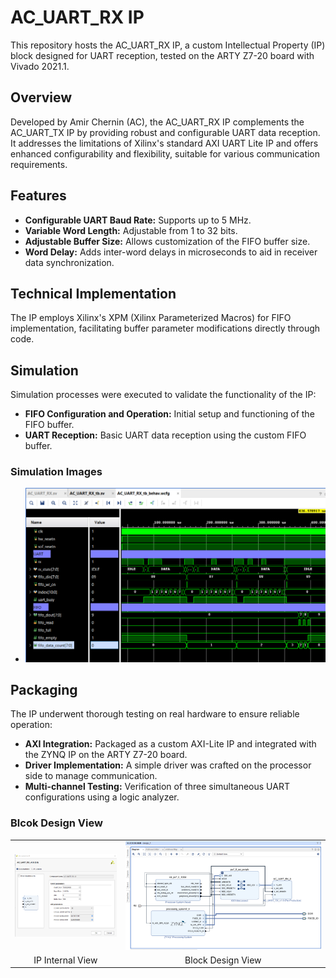 # AC_UART_RX IP

This repository hosts the AC_UART_RX IP, a custom Intellectual Property (IP) block designed for UART reception, tested on the ARTY Z7-20 board with Vivado 2021.1.

## Overview

Developed by Amir Chernin (AC), the AC_UART_RX IP complements the AC_UART_TX IP by providing robust and configurable UART data reception. It addresses the limitations of Xilinx's standard AXI UART Lite IP and offers enhanced configurability and flexibility, suitable for various communication requirements.

## Features

- **Configurable UART Baud Rate:** Supports up to 5 MHz.
- **Variable Word Length:** Adjustable from 1 to 32 bits.
- **Adjustable Buffer Size:** Allows customization of the FIFO buffer size.
- **Word Delay:** Adds inter-word delays in microseconds to aid in receiver data synchronization.

## Technical Implementation

The IP employs Xilinx's XPM (Xilinx Parameterized Macros) for FIFO implementation, facilitating buffer parameter modifications directly through code.

## Simulation

Simulation processes were executed to validate the functionality of the IP:

- **FIFO Configuration and Operation:** Initial setup and functioning of the FIFO buffer.
- **UART Reception:** Basic UART data reception using the custom FIFO buffer.

### Simulation Images

- ![UART Simulation Capture](documentation/sim/uart_rx_sim.PNG)

## Packaging

The IP underwent thorough testing on real hardware to ensure reliable operation:

- **AXI Integration:** Packaged as a custom AXI-Lite IP and integrated with the ZYNQ IP on the ARTY Z7-20 board.
- **Driver Implementation:** A simple driver was crafted on the processor side to manage communication.
- **Multi-channel Testing:** Verification of three simultaneous UART configurations using a logic analyzer.

### Blcok Design View

<table>
  <tr>
    <td><img src="documentation/design/IP_view.PNG" alt="IP Internal View" width="480"/></td>
    <td><img src="documentation/design/block_design.PNG" alt="Block Design View" width="1064"/></td>
  </tr>
  <tr>
    <td align="center">IP Internal View</td>
    <td align="center">Block Design View</td>
  </tr>
</table>

